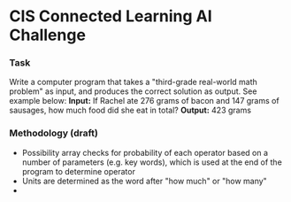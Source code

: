 # CIS Connected Learning AI Challenge

### Task
Write a computer program that takes a "third-grade real-world math problem" as input, and produces the correct solution as output. See example below:
**Input:** If Rachel ate 276 grams of bacon and 147 grams of sausages, how much food did she eat in total?
**Output:** 423 grams

### Methodology (draft)
- Possibility array checks for probability of each operator based on a number of parameters (e.g. key words), which is used at the end of the program to determine operator
- Units are determined as the word after "how much" or "how many"
-